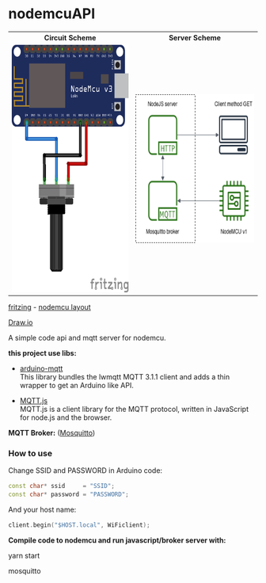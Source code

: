 # nodemcuAPI

<table>
  <tr>
  <th>Circuit Scheme</th>
  <th>Server Scheme</th>
  </tr>
  <tr>
    <td><img height="500" src="https://github.com/Otavio-Burato/nodemcuAPI/blob/main/scheme.png?raw=true" alt="Circuit scheme"/></td>
    <td><img height="300" src="https://github.com/Otavio-Burato/nodemcuAPI/blob/main/server.png?raw=true" alt="Server scheme"/></td>
  </tr>
</table>

 
[fritzing](https://github.com/fritzing/fritzing-app) -
[nodemcu layout](https://github.com/roman-minyaylov/nodemcu-v3-fritzing)

[Draw.io](app.diagrams.net)

A simple code api and mqtt server for nodemcu.

**this project use libs:**

- [arduino-mqtt](https://github.com/256dpi/arduino-mqtt)<br>
This library bundles the lwmqtt MQTT 3.1.1 client and adds a thin wrapper to get an Arduino like API.

- [MQTT.js](https://github.com/mqttjs/MQTT.js)<br>
MQTT.js is a client library for the MQTT protocol, written in JavaScript for node.js and the browser.

**MQTT Broker:** ([Mosquitto](https://github.com/eclipse/mosquitto))

### How to use

Change SSID and PASSWORD in Arduino code:

``` ino
const char* ssid     = "SSID";
const char* password = "PASSWORD";
```

And your host name:

``` ino
client.begin("$HOST.local", WiFiclient);
```
**Compile code to nodemcu and run javascript/broker server with:**

yarn start

mosquitto
